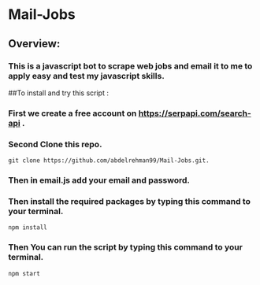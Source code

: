 # Mail-Jobs

## Overview:
### This is a javascript bot to scrape web jobs and email it to me to apply easy and test my javascript skills.

##To install and try this script :
### First we create a free account on https://serpapi.com/search-api .
### Second Clone this repo.
`git clone https://github.com/abdelrehman99/Mail-Jobs.git.` 
### Then in email.js add your email and password.
### Then install the required packages by typing this command to your terminal.
`npm install`
### Then You can run the script by typing this command to your terminal.
`npm start`
